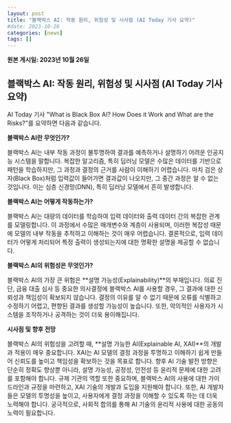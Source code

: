 ```yaml
---
layout: post
title: "블랙박스 AI: 작동 원리, 위험성 및 시사점 (AI Today 기사 요약)"
#date: 2023-10-26
categories: [news]
tags: []
---
```


**원본 게시일: 2023년 10월 26일**

## 블랙박스 AI: 작동 원리, 위험성 및 시사점 (AI Today 기사 요약)

AI Today 기사 "What is Black Box AI? How Does it Work and What are the Risks?"를 요약하면 다음과 같습니다.

**블랙박스 AI란 무엇인가?**

블랙박스 AI는 내부 작동 과정이 불투명하여 결과를 예측하거나 설명하기 어려운 인공지능 시스템을 말합니다.  복잡한 알고리즘, 특히 딥러닝 모델은 수많은 데이터를 기반으로 패턴을 학습하지만, 그 과정과 결정의 근거를 사람이 이해하기 어렵습니다.  마치 검은 상자(Black Box)처럼 입력값이 들어가면 결과값이 나오지만, 그 중간 과정은 알 수 없는 것입니다.  이는 심층 신경망(DNN), 특히 딥러닝 모델에서 흔히 발생합니다.

**블랙박스 AI는 어떻게 작동하는가?**

블랙박스 AI는 대량의 데이터를 학습하여 입력 데이터와 출력 데이터 간의 복잡한 관계를 모델링합니다.  이 과정에서 수많은 매개변수와 계층이 사용되며, 이러한 복잡성 때문에 모델의 내부 작동을 추적하고 이해하는 것이 매우 어렵습니다.  결론적으로, 입력 데이터가 어떻게 처리되어 특정 출력이 생성되는지에 대한 명확한 설명을 제공할 수 없습니다.

**블랙박스 AI의 위험성은 무엇인가?**

블랙박스 AI의 가장 큰 위험은 **설명 가능성(Explainability)**의 부재입니다.  의료 진단, 금융 대출 심사 등 중요한 의사결정에 블랙박스 AI를 사용할 경우, 그 결과에 대한 신뢰성과 책임성이 확보되지 않습니다.  결정의 이유를 알 수 없기 때문에 오류를 식별하고 수정하기 어렵고, 편향된 결과를 생성할 가능성이 높습니다.  또한, 악의적인 사용자가 시스템을 조작하거나 공격하는 것이 더욱 용이해집니다.


**시사점 및 향후 전망**

블랙박스 AI의 위험성을 고려할 때, **설명 가능한 AI(Explainable AI, XAI)**의 개발과 적용이 매우 중요합니다.  XAI는 AI 모델의 결정 과정을 투명하고 이해하기 쉽게 만들어 신뢰도를 높이고 책임성을 확보하는 것을 목표로 합니다.  향후 AI 기술 발전 방향은 단순히 정확도 향상뿐 아니라, 설명 가능성, 공정성, 안전성 등 윤리적 문제에 대한 고려를 포함해야 합니다.  규제 기관의 역할 또한 중요하며, 블랙박스 AI의 사용에 대한 가이드라인과 규정을 마련하고,  XAI 기술의 개발과 도입을 지원해야 합니다.  또한,  AI 개발자들은  모델의 투명성을 높이고,  사용자에게  결정 과정을 이해할 수 있도록 하는 데  더욱 노력해야 합니다.  궁극적으로,  사회적 합의를 통해  AI 기술의 윤리적 사용에 대한  공동의 노력이 필요합니다.